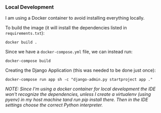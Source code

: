 ### Local Development

I am using a Docker container to avoid installing everything locally.

To build the image (it will install the dependencies listed in `requirements.txt`):

    docker build .

Since we have a `docker-compose.yml` file, we can instead run:

    docker-compose build

Creating the Django Application (this was needed to be done just once):

    docker-compose run app sh -c "django-admin.py startproject app ."

*NOTE:* _Since I'm using a docker container for local development the IDE won't recognize the dependencies, unless I create a virtualenv (using pyenv) in my host machine tand run pip install there.
Then in the IDE settings choose the correct Python interpreter._